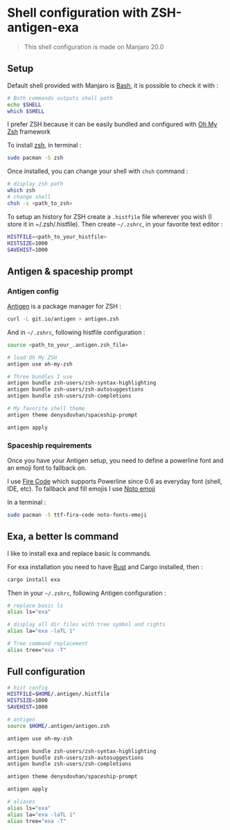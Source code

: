 # Shell configuration with ZSH-antigen-exa

> This shell configuration is made on Manjaro 20.0

## Setup

Default shell provided with Manjaro is [Bash](https://wiki.archlinux.org/index.php/Bash), it is possible to check it with :
```bash
# Both commands outputs shell path
echo $SHELL
which $SHELL
```

I prefer ZSH because it can be easily bundled and configured with [Oh My Zsh](https://ohmyz.sh/) framework

To install [zsh](https://wiki.archlinux.org/index.php/zsh), in terminal :
```bash
sudo pacman -S zsh
```

Once installed, you can change your shell with `chsh` command :
```bash
# display zsh path
which zsh
# change shell
chsh -s <path_to_zsh>
```

To setup an history for ZSH create a `.histfile` file wherever you wish (I store it in ~/.zsh/.histfile).
Then create `~/.zshrc`, in your favorite text editor :
```bash
HISTFILE=<path_to_your_histfile>
HISTSIZE=1000
SAVEHIST=1000
```

## Antigen & spaceship prompt

### Antigen config
[Antigen](https://evaneos.github.io/le-truc/notes/antigen-le-gestionnaire-de-paquets-pour-zsh) is a package manager for ZSH :
```bash
curl -L git.io/antigen > antigen.zsh
```

And in `~/.zshrc`, following histfile configuration :
```bash
source <path_to_your_.antigen.zsh_file>

# load Oh My ZSH
antigen use oh-my-zsh

# Three bundles I use
antigen bundle zsh-users/zsh-syntax-highlighting
antigen bundle zsh-users/zsh-autosuggestions
antigen bundle zsh-users/zsh-completions

# My favorite shell theme
antigen theme denysdovhan/spaceship-prompt

antigen apply
```

### Spaceship requirements
Once you have your Antigen setup, you need to define a powerline font and an emoji font to fallback on.

I use [Fire Code](https://github.com/tonsky/FiraCode) which supports Powerline since 0.6 as everyday font (shell, IDE, etc).
To fallback and fill emojis I use [Noto emoji](https://github.com/googlefonts/noto-emoji)

In a terminal :
```bash
sudo pacman -S ttf-fira-code noto-fonts-emoji
```

## Exa, a better ls command

I like to install exa and replace basic ls commands.

For exa installation you need to have [Rust](https://rustup.rs/) and Cargo installed, then :
```bash
cargo install exa
```

Then in your `~/.zshrc`, following Antigen configuration :
```bash
# replace basic ls
alias ls="exa"

# display all dir files with tree symbol and rights
alias la="exa -laTL 1"

# Tree command replacement
alias tree="exa -T"
```

## Full configuration
```bash
# hist config
HISTFILE=$HOME/.antigen/.histfile
HISTSIZE=1000
SAVEHIST=1000

# antigen
source $HOME/.antigen/antigen.zsh

antigen use oh-my-zsh

antigen bundle zsh-users/zsh-syntax-highlighting
antigen bundle zsh-users/zsh-autosuggestions
antigen bundle zsh-users/zsh-completions

antigen theme denysdovhan/spaceship-prompt

antigen apply

# aliases
alias ls="exa"
alias la="exa -laTL 1"
alias tree="exa -T"
```

